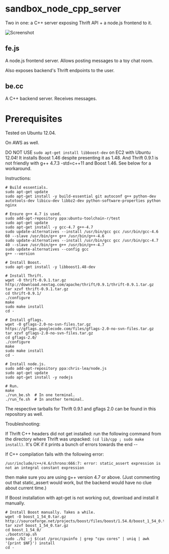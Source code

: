 # sandbox_node_cpp_server

Two in one: a C++ server exposing Thrift API + a node.js frontend to it.

![Screenshot](https://raw2.github.com/dkorolev/sandbox_node_cpp_server/master/screenshot.png)

## fe.js

A node.js frontend server. Allows posting messages to a toy chat room.

Also exposes backend's Thrift endpoints to the user.

## be.cc

A C++ backend server. Receives messages.

# Prerequisites

Tested on Ubuntu 12.04.

On AWS as well.

DO NOT USE ```sudo apt-get install libboost-dev``` on EC2 with Ubuntu 12.04! It installs Boost 1.46 despite presenting it as 1.48. And Thrift 0.9.1 is not friendly with g++ 4.7.3 -std=c++11 and Boost 1.46. See below for a workaround.

Instructions:

```
# Build essentials.
sudo apt-get update
sudo apt-get install -y build-essential git autoconf g++ python-dev autotools-dev libicu-dev libbz2-dev python-software-properties python nginx

# Ensure g++ 4.7 is used.
sudo add-apt-repository ppa:ubuntu-toolchain-r/test
sudo apt-get update
sudo apt-get install -y gcc-4.7 g++-4.7
sudo update-alternatives --install /usr/bin/gcc gcc /usr/bin/gcc-4.6 60 --slave /usr/bin/g++ g++ /usr/bin/g++-4.6 
sudo update-alternatives --install /usr/bin/gcc gcc /usr/bin/gcc-4.7 40 --slave /usr/bin/g++ g++ /usr/bin/g++-4.7 
sudo update-alternatives --config gcc
g++ --version

# Install Boost.
sudo apt-get install -y libboost1.48-dev

# Install Thrift.
wget -O thrift-0.9.1.tar.gz http://download.nextag.com/apache/thrift/0.9.1/thrift-0.9.1.tar.gz
tar xzvf thrift-0.9.1.tar.gz
cd thrift-0.9.1/
./configure
make
sudo make install
cd -

# Install gflags.
wget -O gflags-2.0-no-svn-files.tar.gz https://gflags.googlecode.com/files/gflags-2.0-no-svn-files.tar.gz
tar xzvf gflags-2.0-no-svn-files.tar.gz
cd gflags-2.0/
./configure
make
sudo make install
cd -

# Install node.js.
sudo add-apt-repository ppa:chris-lea/node.js
sudo apt-get update
sudo apt-get install -y nodejs

# Run.
make
./run_be.sh  # In one terminal.
./run_fe.sh  # In another terminal.
```

The respective tarballs for Thrift 0.9.1 and gflags 2.0 can be found in this repository as well.

Troubleshooting:

If Thrift C++ headers did not get installed: run the following command from the directory where Thrift was unpacked: ```(cd lib/cpp ; sudo make install)```. It's OK if it prints a bunch of errors towards the end -- 

If C++ compilation fails with the following error:

```/usr/include/c++/4.6/chrono:666:7: error: static_assert expression is not an integral constant expression```

then make sure you are using g++ version 4.7 or above. (Just commenting out that static_assert would work, but the backend would have no clue about current time.)

If Boost installation with apt-get is not working out, download and install it manually.

```
# Install Boost manually. Takes a while.
wget -O boost_1_54_0.tar.gz http://sourceforge.net/projects/boost/files/boost/1.54.0/boost_1_54_0.tar.gz/download
tar xzvf boost_1_54_0.tar.gz
cd boost_1_54_0/
./bootstrap.sh
sudo ./b2 -j $(cat /proc/cpuinfo | grep "cpu cores" | uniq | awk '{print $NF}') install
cd -
```
